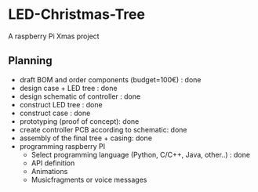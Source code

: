# LED-Christmas-Tree
A raspberry Pi Xmas project

## Planning
* draft BOM and order components (budget=100€) : done
* design case + LED tree : done
* design schematic of controller : done
* construct LED tree : done
* construct case : done
* prototyping (proof of concept): done
* create controller PCB according to schematic: done
* assembly of the final tree + casing: done
* programming raspberry PI
  * Select programming language (Python, C/C++, Java, other..) : done
  * API definition
  * Animations
  * Musicfragments or voice messages
